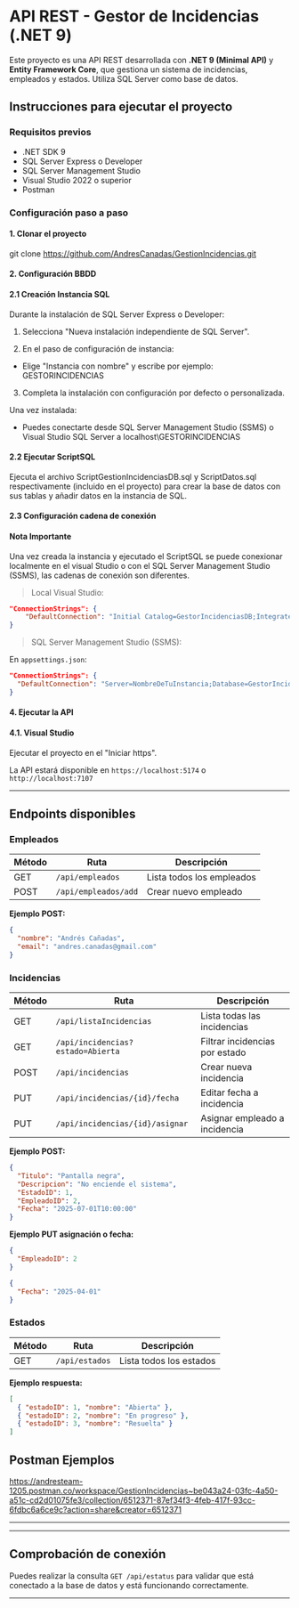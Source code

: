 # API REST - Gestor de Incidencias (.NET 9)

Este proyecto es una API REST desarrollada con **.NET 9 (Minimal API)** y **Entity Framework Core**, que gestiona un sistema de incidencias, empleados y estados. Utiliza SQL Server como base de datos.

## Instrucciones para ejecutar el proyecto

### Requisitos previos

- .NET SDK 9
- SQL Server Express o Developer
- SQL Server Management Studio
- Visual Studio 2022 o superior
- Postman

### Configuración paso a paso

#### 1. Clonar el proyecto

git clone https://github.com/AndresCanadas/GestionIncidencias.git

#### 2. Configuración BBDD

#### 2.1 Creación Instancia SQL

Durante la instalación de SQL Server Express o Developer:

 1. Selecciona "Nueva instalación independiente de SQL Server".

 2. En el paso de configuración de instancia:

  - Elige "Instancia con nombre" y escribe por ejemplo: GESTORINCIDENCIAS

 3. Completa la instalación con configuración por defecto o personalizada.

Una vez instalada:

  - Puedes conectarte desde SQL Server Management Studio (SSMS) o Visual Studio SQL Server a localhost\GESTORINCIDENCIAS

#### 2.2 Ejecutar ScriptSQL

Ejecuta el archivo ScriptGestionIncidenciasDB.sql y ScriptDatos.sql respectivamente (incluido en el proyecto) para crear la base de datos con sus tablas y añadir datos en la instancia de SQL.

#### 2.3 Configuración cadena de conexión

#### Nota Importante

Una vez creada la instancia y ejecutado el ScriptSQL se puede conexionar localmente en el visual Studio o con el SQL Server Management Studio (SSMS), las cadenas de conexión son diferentes.

> Local Visual Studio:

```json
"ConnectionStrings": {
    "DefaultConnection": "Initial Catalog=GestorIncidenciasDB;Integrated Security=True;Trust Server Certificate=True;"
}
```

> SQL Server Management Studio (SSMS):

En `appsettings.json`:

```json
"ConnectionStrings": {
  "DefaultConnection": "Server=NombreDeTuInstancia;Database=GestorIncidenciasDB;Trusted_Connection=True;TrustServerCertificate=True;"
}
```


#### 4. Ejecutar la API

#### 4.1. Visual Studio

Ejecutar el proyecto en el "Iniciar https".

La API estará disponible en `https://localhost:5174` o `http://localhost:7107`

---


## Endpoints disponibles

### Empleados

| Método | Ruta                  | Descripción               |
| ------ | --------------------- | ------------------------- |
| GET    | `/api/empleados`      | Lista todos los empleados |
| POST   | `/api/empleados/add`  | Crear nuevo empleado      |

**Ejemplo POST:**

```json
{
  "nombre": "Andrés Cañadas",
  "email": "andres.canadas@gmail.com"
}
```

### Incidencias

| Método | Ruta                              | Descripción                          |
| ------ | --------------------------------- | ------------------------------------ |
| GET    | `/api/listaIncidencias`           | Lista todas las incidencias          |
| GET    | `/api/incidencias?estado=Abierta` | Filtrar incidencias por estado       |
| POST   | `/api/incidencias`                | Crear nueva incidencia               |
| PUT    | `/api/incidencias/{id}/fecha`     | Editar fecha a incidencia            |
| PUT    | `/api/incidencias/{id}/asignar`   | Asignar empleado a incidencia        |

**Ejemplo POST:**

```json
{
  "Titulo": "Pantalla negra",
  "Descripcion": "No enciende el sistema",
  "EstadoID": 1,
  "EmpleadoID": 2,
  "Fecha": "2025-07-01T10:00:00"
}
```

**Ejemplo PUT asignación o fecha:**

```json
{
  "EmpleadoID": 2
}
```

```json
{
  "Fecha": "2025-04-01"
}
```

### Estados

| Método | Ruta           | Descripción             |
| ------ | -------------- | ----------------------- |
| GET    | `/api/estados` | Lista todos los estados |

**Ejemplo respuesta:**

```json
[
  { "estadoID": 1, "nombre": "Abierta" },
  { "estadoID": 2, "nombre": "En progreso" },
  { "estadoID": 3, "nombre": "Resuelta" }
]
```

## Postman Ejemplos

https://andresteam-1205.postman.co/workspace/GestionIncidencias~be043a24-03fc-4a50-a51c-cd2d01075fe3/collection/6512371-87ef34f3-4feb-417f-93cc-6fdbc6a6ce9c?action=share&creator=6512371

---

---

## Comprobación de conexión

Puedes realizar la consulta `GET /api/estatus` para validar que está conectado a la base de datos y está funcionando correctamente.

---



